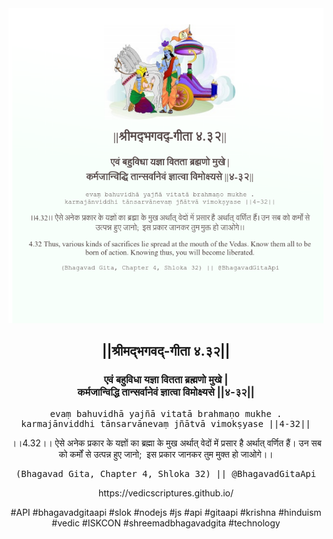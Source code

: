<img src="../../asset/BG_4_32.png"/>
<center><h2>||श्रीमद्‍भगवद्‍-गीता ४.३२||</h2>
<h3>एवं बहुविधा यज्ञा वितता ब्रह्मणो मुखे |<br/>कर्मजान्विद्धि तान्सर्वानेवं ज्ञात्वा विमोक्ष्यसे ||४-३२||</h3>
<pre>evaṃ bahuvidhā yajñā vitatā brahmaṇo mukhe .<br/>karmajānviddhi tānsarvānevaṃ jñātvā vimokṣyase ||4-32||</pre>
<p>।।4.32।। ऐसे अनेक प्रकार के यज्ञों का ब्रह्मा के मुख अर्थात् वेदों में प्रसार है अर्थात् वर्णित हैं। उन सब को कर्मों से उत्पन्न हुए जानो;  इस प्रकार जानकर तुम मुक्त हो जाओगे।।</p>
<pre>(Bhagavad Gita, Chapter 4, Shloka 32) || @BhagavadGitaApi</pre><p>https://vedicscriptures.github.io/</p><p>#API #bhagavadgitaapi #slok #nodejs #js #api #gitaapi #krishna #hinduism #vedic #ISKCON #shreemadbhagavadgita #technology</p></center>
